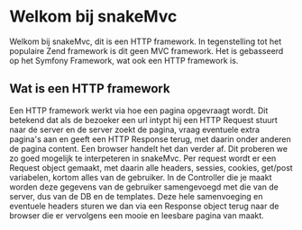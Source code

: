 # Welkom bij snakeMvc

Welkom bij snakeMvc, dit is een HTTP framework. In tegenstelling tot het populaire Zend framework is dit geen MVC framework. Het is gebasseerd op het Symfony Framework, wat ook een HTTP framework is.

## Wat is een HTTP framework

Een HTTP framework werkt via hoe een pagina opgevraagt wordt. Dit betekend dat als de bezoeker een url intypt hij een HTTP Request stuurt naar de server en de server zoekt de pagina, vraag eventuele extra pagina's aan en geeft een HTTP Response terug, met daarin onder anderen de pagina content. Een browser handelt het dan verder af.
Dit proberen we zo goed mogelijk te interpeteren in snakeMvc. Per request wordt er een Request object gemaakt, met daarin alle headers, sessies, cookies, get/post variabelen, kortom alles van de gebruiker. In de Controller die je maakt worden deze gegevens van de gebruiker samengevoegd met die van de server, dus van de DB en de templates. Deze hele samenvoeging en eventuele headers sturen we dan via een Response object terug naar de browser die er vervolgens een mooie en leesbare pagina van maakt.
